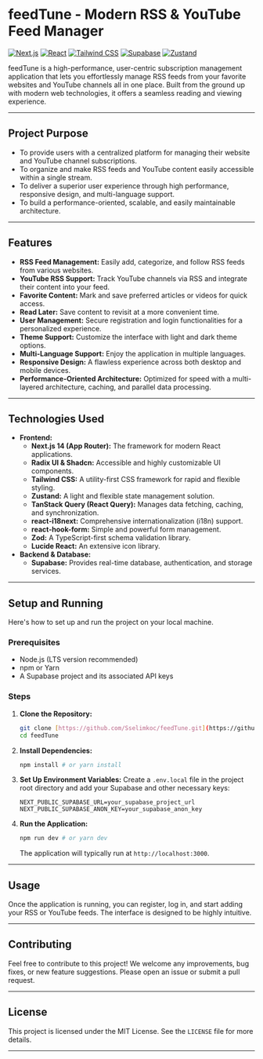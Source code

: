 # feedTune - Modern RSS & YouTube Feed Manager

[![Next.js](https://img.shields.io/badge/Next.js-14-black?logo=next.js)](https://nextjs.org/)
[![React](https://img.shields.io/badge/React-18-61DAFB?logo=react&logoColor=white)](https://react.dev/)
[![Tailwind CSS](https://img.shields.io/badge/Tailwind_CSS-06B6D4?logo=tailwind-css&logoColor=white)](https://tailwindcss.com/)
[![Supabase](https://img.shields.io/badge/Supabase-3ECF8E?logo=supabase&logoColor=white)](https://supabase.com/)
[![Zustand](https://img.shields.io/badge/Zustand-FFCC00?logo=zustand&logoColor=white)](https://zustand-bear.github.io/)

feedTune is a high-performance, user-centric subscription management application that lets you effortlessly manage RSS feeds from your favorite websites and YouTube channels all in one place. Built from the ground up with modern web technologies, it offers a seamless reading and viewing experience.

---

## Project Purpose

* To provide users with a centralized platform for managing their website and YouTube channel subscriptions.
* To organize and make RSS feeds and YouTube content easily accessible within a single stream.
* To deliver a superior user experience through high performance, responsive design, and multi-language support.
* To build a performance-oriented, scalable, and easily maintainable architecture.

---

## Features

* **RSS Feed Management:** Easily add, categorize, and follow RSS feeds from various websites.
* **YouTube RSS Support:** Track YouTube channels via RSS and integrate their content into your feed.
* **Favorite Content:** Mark and save preferred articles or videos for quick access.
* **Read Later:** Save content to revisit at a more convenient time.
* **User Management:** Secure registration and login functionalities for a personalized experience.
* **Theme Support:** Customize the interface with light and dark theme options.
* **Multi-Language Support:** Enjoy the application in multiple languages.
* **Responsive Design:** A flawless experience across both desktop and mobile devices.
* **Performance-Oriented Architecture:** Optimized for speed with a multi-layered architecture, caching, and parallel data processing.

---

## Technologies Used

* **Frontend:**
    * **Next.js 14 (App Router):** The framework for modern React applications.
    * **Radix UI & Shadcn:** Accessible and highly customizable UI components.
    * **Tailwind CSS:** A utility-first CSS framework for rapid and flexible styling.
    * **Zustand:** A light and flexible state management solution.
    * **TanStack Query (React Query):** Manages data fetching, caching, and synchronization.
    * **react-i18next:** Comprehensive internationalization (i18n) support.
    * **react-hook-form:** Simple and powerful form management.
    * **Zod:** A TypeScript-first schema validation library.
    * **Lucide React:** An extensive icon library.
* **Backend & Database:**
    * **Supabase:** Provides real-time database, authentication, and storage services.

---

## Setup and Running

Here's how to set up and run the project on your local machine.

### Prerequisites

* Node.js (LTS version recommended)
* npm or Yarn
* A Supabase project and its associated API keys

### Steps

1.  **Clone the Repository:**
    ```bash
    git clone [https://github.com/Sselimkoc/feedTune.git](https://github.com/Sselimkoc/feedTune.git)
    cd feedTune
    ```
2.  **Install Dependencies:**
    ```bash
    npm install # or yarn install
    ```
3.  **Set Up Environment Variables:**
    Create a `.env.local` file in the project root directory and add your Supabase and other necessary keys:
    ```
    NEXT_PUBLIC_SUPABASE_URL=your_supabase_project_url
    NEXT_PUBLIC_SUPABASE_ANON_KEY=your_supabase_anon_key
    ```
4.  **Run the Application:**
    ```bash
    npm run dev # or yarn dev
    ```
    The application will typically run at `http://localhost:3000`.

---

## Usage

Once the application is running, you can register, log in, and start adding your RSS or YouTube feeds. The interface is designed to be highly intuitive.

---

## Contributing

Feel free to contribute to this project! We welcome any improvements, bug fixes, or new feature suggestions. Please open an issue or submit a pull request.

---

## License

This project is licensed under the MIT License. See the `LICENSE` file for more details.

---
